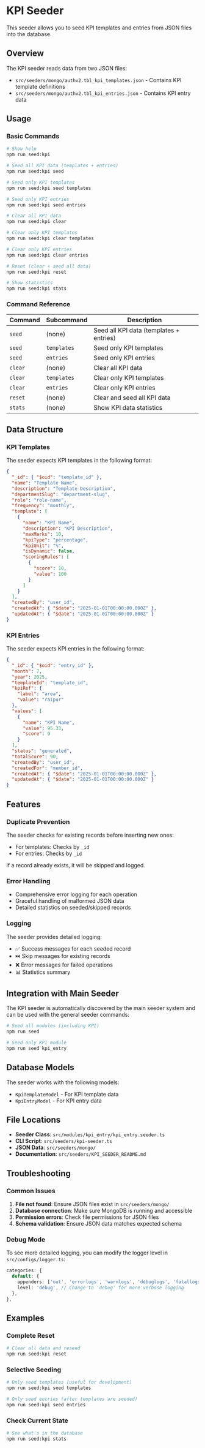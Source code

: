 # KPI Seeder

This seeder allows you to seed KPI templates and entries from JSON files into the database.

## Overview

The KPI seeder reads data from two JSON files:

- `src/seeders/mongo/authv2.tbl_kpi_templates.json` - Contains KPI template definitions
- `src/seeders/mongo/authv2.tbl_kpi_entries.json` - Contains KPI entry data

## Usage

### Basic Commands

```bash
# Show help
npm run seed:kpi

# Seed all KPI data (templates + entries)
npm run seed:kpi seed

# Seed only KPI templates
npm run seed:kpi seed templates

# Seed only KPI entries
npm run seed:kpi seed entries

# Clear all KPI data
npm run seed:kpi clear

# Clear only KPI templates
npm run seed:kpi clear templates

# Clear only KPI entries
npm run seed:kpi clear entries

# Reset (clear + seed all data)
npm run seed:kpi reset

# Show statistics
npm run seed:kpi stats
```

### Command Reference

| Command | Subcommand  | Description                             |
| ------- | ----------- | --------------------------------------- |
| `seed`  | (none)      | Seed all KPI data (templates + entries) |
| `seed`  | `templates` | Seed only KPI templates                 |
| `seed`  | `entries`   | Seed only KPI entries                   |
| `clear` | (none)      | Clear all KPI data                      |
| `clear` | `templates` | Clear only KPI templates                |
| `clear` | `entries`   | Clear only KPI entries                  |
| `reset` | (none)      | Clear and seed all KPI data             |
| `stats` | (none)      | Show KPI data statistics                |

## Data Structure

### KPI Templates

The seeder expects KPI templates in the following format:

```json
{
  "_id": { "$oid": "template_id" },
  "name": "Template Name",
  "description": "Template Description",
  "departmentSlug": "department-slug",
  "role": "role-name",
  "frequency": "monthly",
  "template": [
    {
      "name": "KPI Name",
      "description": "KPI Description",
      "maxMarks": 10,
      "kpiType": "percentage",
      "kpiUnit": "%",
      "isDynamic": false,
      "scoringRules": [
        {
          "score": 10,
          "value": 100
        }
      ]
    }
  ],
  "createdBy": "user_id",
  "createdAt": { "$date": "2025-01-01T00:00:00.000Z" },
  "updatedAt": { "$date": "2025-01-01T00:00:00.000Z" }
}
```

### KPI Entries

The seeder expects KPI entries in the following format:

```json
{
  "_id": { "$oid": "entry_id" },
  "month": 7,
  "year": 2025,
  "templateId": "template_id",
  "kpiRef": {
    "label": "area",
    "value": "raipur"
  },
  "values": [
    {
      "name": "KPI Name",
      "value": 95.33,
      "score": 9
    }
  ],
  "status": "generated",
  "totalScore": 90,
  "createdBy": "user_id",
  "createdFor": "member_id",
  "createdAt": { "$date": "2025-01-01T00:00:00.000Z" },
  "updatedAt": { "$date": "2025-01-01T00:00:00.000Z" }
}
```

## Features

### Duplicate Prevention

The seeder checks for existing records before inserting new ones:

- For templates: Checks by `_id`
- For entries: Checks by `_id`

If a record already exists, it will be skipped and logged.

### Error Handling

- Comprehensive error logging for each operation
- Graceful handling of malformed JSON data
- Detailed statistics on seeded/skipped records

### Logging

The seeder provides detailed logging:

- ✅ Success messages for each seeded record
- ⏭️ Skip messages for existing records
- ❌ Error messages for failed operations
- 📊 Statistics summary

## Integration with Main Seeder

The KPI seeder is automatically discovered by the main seeder system and can be used with the general seeder commands:

```bash
# Seed all modules (including KPI)
npm run seed

# Seed only KPI module
npm run seed kpi_entry
```

## Database Models

The seeder works with the following models:

- `KpiTemplateModel` - For KPI template data
- `KpiEntryModel` - For KPI entry data

## File Locations

- **Seeder Class**: `src/modules/kpi_entry/kpi_entry.seeder.ts`
- **CLI Script**: `src/seeders/kpi-seeder.ts`
- **JSON Data**: `src/seeders/mongo/`
- **Documentation**: `src/seeders/KPI_SEEDER_README.md`

## Troubleshooting

### Common Issues

1. **File not found**: Ensure JSON files exist in `src/seeders/mongo/`
2. **Database connection**: Make sure MongoDB is running and accessible
3. **Permission errors**: Check file permissions for JSON files
4. **Schema validation**: Ensure JSON data matches expected schema

### Debug Mode

To see more detailed logging, you can modify the logger level in `src/configs/logger.ts`:

```typescript
categories: {
  default: {
    appenders: ['out', 'errorlogs', 'warnlogs', 'debuglogs', 'fatallogs', 'infologs'],
    level: 'debug', // Change to 'debug' for more verbose logging
  },
},
```

## Examples

### Complete Reset

```bash
# Clear all data and reseed
npm run seed:kpi reset
```

### Selective Seeding

```bash
# Only seed templates (useful for development)
npm run seed:kpi seed templates

# Only seed entries (after templates are seeded)
npm run seed:kpi seed entries
```

### Check Current State

```bash
# See what's in the database
npm run seed:kpi stats
```
